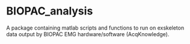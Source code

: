 # BIOPAC_analysis
A package containing matlab scripts and functions to run on exskeleton data output by BIOPAC EMG hardware/software (AcqKnowledge).
